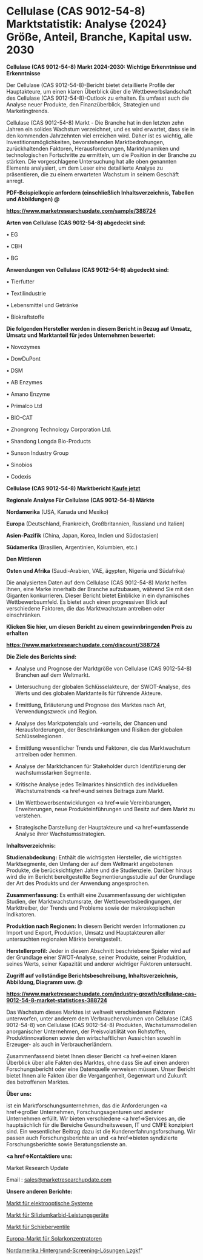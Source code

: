 # Cellulase (CAS 9012-54-8) Marktstatistik: Analyse {2024} Größe, Anteil, Branche, Kapital usw. 2030

<strong>Cellulase (CAS 9012-54-8) Markt 2024-2030: Wichtige Erkenntnisse und Erkenntnisse</strong>

Der Cellulase (CAS 9012-54-8)-Bericht bietet detaillierte Profile der Hauptakteure, um einen klaren Überblick über die Wettbewerbslandschaft des Cellulase (CAS 9012-54-8)-Outlook zu erhalten. Es umfasst auch die Analyse neuer Produkte, den Finanzüberblick, Strategien und Marketingtrends.

Cellulase (CAS 9012-54-8) Markt - Die Branche hat in den letzten zehn Jahren ein solides Wachstum verzeichnet, und es wird erwartet, dass sie in den kommenden Jahrzehnten viel erreichen wird. Daher ist es wichtig, alle Investitionsmöglichkeiten, bevorstehenden Marktbedrohungen, zurückhaltenden Faktoren, Herausforderungen, Marktdynamiken und technologischen Fortschritte zu ermitteln, um die Position in der Branche zu stärken. Die vorgeschlagene Untersuchung hat alle oben genannten Elemente analysiert, um dem Leser eine detaillierte Analyse zu präsentieren, die zu einem erwarteten Wachstum in seinem Geschäft anregt.



<strong><b>PDF-Beispielkopie anfordern (einschließlich Inhaltsverzeichnis, Tabellen und Abbildungen) @ </b></strong>

<strong><a href=https://www.marketresearchupdate.com/sample/388724>

<strong>https://www.marketresearchupdate.com/sample/388724</u></a></strong></strong>



<strong>Arten von Cellulase (CAS 9012-54-8) abgedeckt sind:</strong>

• EG

• CBH

• BG



<strong>Anwendungen von Cellulase (CAS 9012-54-8) abgedeckt sind:</strong>

• Tierfutter

• Textilindustrie

• Lebensmittel und Getränke

• Biokraftstoffe



<strong>Die folgenden Hersteller werden in diesem Bericht in Bezug auf Umsatz, Umsatz und Marktanteil für jedes Unternehmen bewertet:</strong>

• Novozymes

• DowDuPont

• DSM

• AB Enzymes

• Amano Enzyme

• Primalco Ltd

• BIO-CAT

• Zhongrong Technology Corporation Ltd.

• Shandong Longda Bio-Products

• Sunson Industry Group

• Sinobios

• Codexis



<strong>Cellulase (CAS 9012-54-8) Marktbericht <a href=https://www.marketresearchupdate.com/buynow/388724>Kaufe jetzt</a></strong>



<strong>Regionale Analyse Für Cellulase (CAS 9012-54-8) Märkte</strong>



<strong>Nordamerika</strong> (USA, Kanada und Mexiko)



<strong>Europa</strong> (Deutschland, Frankreich, Großbritannien, Russland und Italien)



<strong>Asien-Pazifik</strong> (China, Japan, Korea, Indien und Südostasien)



<strong>Südamerika</strong> (Brasilien, Argentinien, Kolumbien, etc.)



<strong>Den Mittleren</strong> 

<strong>Osten und Afrika</strong> (Saudi-Arabien, VAE, ägypten, Nigeria und Südafrika)

Die analysierten Daten auf dem Cellulase (CAS 9012-54-8) Markt helfen Ihnen, eine Marke innerhalb der Branche aufzubauen, während Sie mit den Giganten konkurrieren. Dieser Bericht bietet Einblicke in ein dynamisches Wettbewerbsumfeld. Es bietet auch einen progressiven Blick auf verschiedene Faktoren, die das Marktwachstum antreiben oder einschränken.



<strong>Klicken Sie hier, um diesen Bericht zu einem gewinnbringenden Preis zu erhalten
</strong>

<strong><a href=https://www.marketresearchupdate.com/discount/388724>https://www.marketresearchupdate.com/discount/388724</b></u></strong></a>



<strong>Die Ziele des Berichts sind:</strong>

- Analyse und Prognose der Marktgröße von Cellulase (CAS 9012-54-8) Branchen auf dem Weltmarkt.

- Untersuchung der globalen Schlüsselakteure, der SWOT-Analyse, des Werts und des globalen Marktanteils für führende Akteure.

- Ermittlung, Erläuterung und Prognose des Marktes nach Art, Verwendungszweck und Region.

- Analyse des Marktpotenzials und -vorteils, der Chancen und Herausforderungen, der Beschränkungen und Risiken der globalen Schlüsselregionen.

- Ermittlung wesentlicher Trends und Faktoren, die das Marktwachstum antreiben oder hemmen.

- Analyse der Marktchancen für Stakeholder durch Identifizierung der wachstumsstarken Segmente.

- Kritische Analyse jedes Teilmarktes hinsichtlich des individuellen Wachstumstrends <a href=>und</a> seines Beitrags zum Markt.

- Um Wettbewerbsentwicklungen <a href=>wie</a> Vereinbarungen, Erweiterungen, neue Produkteinführungen und Besitz auf dem Markt zu verstehen.

- Strategische Darstellung der Hauptakteure und <a href=>umfas</a>sende Analyse ihrer Wachstumsstrategien.



<strong>Inhaltsverzeichnis:</strong>



<strong>Studienabdeckung:</strong> Enthält die wichtigsten Hersteller, die wichtigsten Marktsegmente, den Umfang der auf dem Weltmarkt angebotenen Produkte, die berücksichtigten Jahre und die Studienziele. Darüber hinaus wird die im Bericht bereitgestellte Segmentierungsstudie auf der Grundlage der Art des Produkts und der Anwendung angesprochen.



<strong>Zusammenfassung:</strong> Es enthält eine Zusammenfassung der wichtigsten Studien, der Marktwachstumsrate, der Wettbewerbsbedingungen, der Markttreiber, der Trends und Probleme sowie der makroskopischen Indikatoren.



<strong>Produktion nach Regionen:</strong> In diesem Bericht werden Informationen zu Import und Export, Produktion, Umsatz und Hauptakteuren aller untersuchten regionalen Märkte bereitgestellt.



<strong>Herstellerprofil:</strong> Jeder in diesem Abschnitt beschriebene Spieler wird auf der Grundlage einer SWOT-Analyse, seiner Produkte, seiner Produktion, seines Werts, seiner Kapazität und anderer wichtiger Faktoren untersucht.



<strong><b>Zugriff auf vollständige Berichtsbeschreibung, Inhaltsverzeichnis, Abbildung, Diagramm usw. @ </b></strong>

<strong><a href=https://www.marketresearchupdate.com/industry-growth/cellulase-cas-9012-54-8-market-statistices-388724>https://www.marketresearchupdate.com/industry-growth/cellulase-cas-9012-54-8-market-statistices-388724</a></strong>

Das Wachstum dieses Marktes ist weltweit verschiedenen Faktoren unterworfen, unter anderem dem Verbrauchervolumen von Cellulase (CAS 9012-54-8) von Cellulase (CAS 9012-54-8) Produkten, Wachstumsmodellen anorganischer Unternehmen, der Preisvolatilität von Rohstoffen, Produktinnovationen sowie den wirtschaftlichen Aussichten sowohl in Erzeuger- als auch in Verbraucherländern.

Zusammenfassend bietet Ihnen dieser Bericht <a href=>einen</a> klaren Überblick über alle Fakten des Marktes, ohne dass Sie auf einen anderen Forschungsbericht oder eine Datenquelle verweisen müssen. Unser Bericht bietet Ihnen alle Fakten über die Vergangenheit, Gegenwart und Zukunft des betroffenen Marktes.



<strong>Über uns:</strong>

 ist ein Marktforschungsunternehmen, das die Anforderungen <a href=>großer</a> Unternehmen, Forschungsagenturen und anderer Unternehmen erfüllt. Wir bieten verschiedene <a href=>Services</a> an, die hauptsächlich für die Bereiche Gesundheitswesen, IT und CMFE konzipiert sind. Ein wesentlicher Beitrag dazu ist die Kundenerfahrungsforschung. Wir passen auch Forschungsberichte an und <a href=>bieten</a> syndizierte Forschungsberichte sowie Beratungsdienste an.



<strong><a href=>Kontaktiere uns:</a></strong>

Market Research Update

Email : sales@marketresearchupdate.com



<strong>Unsere anderen Berichte:</strong>

<a href=https://www.linkedin.com/pulse/electro-optical-systems-market-2023-what-factors>Markt für elektrooptische Systeme</a>

<a href=https://www.linkedin.com/pulse/silicon-carbide-sic-power-devices-market-2023>Markt für Siliziumkarbid-Leistungsgeräte</a>

<a href=https://www.linkedin.com/pulse/spool-valves-market-size-trends-consumption>Markt für Schieberventile</a>

<a href=https://www.linkedin.com/pulse/europe-solar-concentrators-market-witness-huge>Europa-Markt für Solarkonzentratoren</a>

<a href=https://www.linkedin.com/pulse/north-america-background-screening-solutions-lzgkf/>Nordamerika Hintergrund-Screening-Lösungen Lzgkf</a>"
